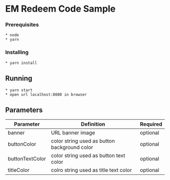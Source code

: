 # EM Redeem Code Sample

### Prerequisites

```
* node
* yarn
```

### Installing

```
* yarn install
```

## Running

```
* yarn start
* open url localhost:8080 in browser
```

## Parameters

| Parameter       | Definition                                   | Required |
|-----------------|----------------------------------------------|----------|
| banner          | URL banner image                             | optional |
| buttonColor     | color string used as button background color | optional |
| buttonTextColor | color string used as button text color       | optional |
| titleColor      | colro string used as title text color        | optional |
